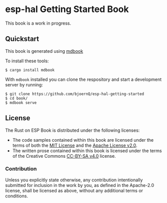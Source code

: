 # esp-hal Getting Started Book

This book is a work in progress.

## Quickstart

This book is generated using [mdbook]

To install these tools:

```shell
$ cargo install mdbook
```

With `mdbook` installed you can clone the respository and start a development server by running:

```shell
$ git clone https://github.com/bjoernQ/esp-hal-getting-started
$ cd book/
$ mdbook serve
```

[mdbook]: https://github.com/rust-lang/mdBook

## License

The Rust on ESP Book is distributed under the following licenses:

- The code samples contained within this book are licensed under the terms of
  both the [MIT License] and the [Apache License v2.0].
- The written prose contained within this book is licensed under the terms of
  the Creative Commons [CC-BY-SA v4.0] license.

[mit license]: ./LICENSE-MIT
[apache license v2.0]: ./LICENSE-APACHE
[cc-by-sa v4.0]: ./LICENSE-CC-BY-SA

### Contribution

Unless you explicitly state otherwise, any contribution intentionally submitted for inclusion in the
work by you, as defined in the Apache-2.0 license, shall be licensed as above, without any
additional terms or conditions.